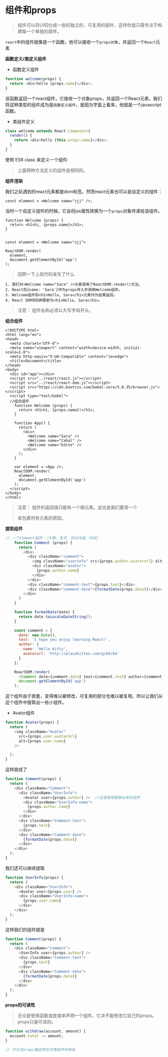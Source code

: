 # 组件和props

> 组件可以将UI切分成一些的独立的、可复用的部件，这样你就只需专注于构建每一个单独的部件。

`react`中的组件就像是一个函数，他可以接收一个`props对象`，并返回一个`React`元素

**函数定义/类定义组件**

* 函数定义组件

```js
function welcome(props) {
  return <div>hello {props.name}</div>;
}
```
该函数返回一个react组件，它接收一个对象props，并返回一个React元素，我们将这种类型的组件成为是`函数定义组件`，是因为字面上看来，他就是一个javascript函数。

* 类组件定义

```js
class welcome extends React.Component{
  render() {
    return <div>hello {this.props.name}</div>;
  }
}
```
使用 ES6 class 来定义一个组件:

> 上面两种方法定义的组件是相同的。

**组件渲染**

我们之前遇到的react元素都是dom标签。然而react元素也可以是自定义的组件：

```
const element = <Welcome name="zjj" />;
```

当时一个自定义组件的时候，它会将jsx属性转换为一个`props`对象传递给该组件。

```
function Welcome (props) {
  return <h1>hi, {props.name}</h1>;
}


const element = <Welcome name="zjj">

ReactDOM.render(
  element,
  document.getElementById('app')
);
```

> 回顾一下上段代码发生了什么

```
1. 我们对<Welcome name="Sara" />元素调用了ReactDOM.render()方法。
2. React将{name: 'Sara'}作为props传入并调用Welcome组件。
3. Welcome组件将<h1>Hello, Sara</h1>元素作为结果返回。
4. React DOM将DOM更新为<h1>Hello, Sara</h1>。
```

> 注意： 组件名称必须以大写字母开头。

**组合组件**

```
<!DOCTYPE html>
<html lang="en">
<head>
  <meta charset="UTF-8">
  <meta name="viewport" content="width=device-width, initial-scale=1.0">
  <meta http-equiv="X-UA-Compatible" content="ie=edge">
  <title>Document</title>
</head>
<body>
  <div id="app"></div>
  <script src="../react/react.js"></script>
  <script src="../react/react-dom.js"></script>
  <script src="https://cdn.bootcss.com/babel-core/5.8.35/browser.js"></script>
  <script type="text/babel">
  //组合组件
    function Welcome (props) {
      return <h1>hi, {props.name}!</h1>;
    }

    function App() {
      return (
        <div>
          <Welcome name="Sara" />
          <Welcome name="Cahal" />
          <Welcome name="Edite" />
        </div>
      );
    }

    var element = <App />;
    ReactDOM.render(
      element,
      document.getElementById('app')
    );
  </script>
</body>
</html>
```

> 注意： 组件的返回值只能有一个根元素。这也是我们要用一个<div>来包裹所有<Welcome />元素的原因。

**提取组件**

```js
// 一个Comment组件：（头像、名字、评论内容、时间）
    function Comment (props) {
      return (
        <div>
          <div className="comment">
            <img className="userinfo" src={props.author.avatorurl} alt={props.author.name} />
            <div className="avator">
              {props.author.name}
            </div>
          </div>
          <div className="comment-text">{props.text}</div>
          <div className="comment-date">{formatDate(props.date)}</div>
        </div>
      )
    }

    function formatDate(date) {
      return date.toLocaleDateString();
    }

    const comment = {
      date: new Date(),
      text: 'I hope you enjoy learning React!',
      author: {
        name: 'Hello Kitty',
        avatorurl: 'http://placekitten.com/g/64/64'
      }
    };

    ReactDOM.render(
      <Comment date={comment.date} text={comment.text} author={comment.author} />,
      document.getElementById('app')
    );
```

这个组件由于嵌套，变得难以被修改，可复用的部分也难以被复用。所以让我们从这个组件中提取出一些小组件。

* Avator组件

```js
function Avatar(props) {
  return (
    <img className="Avatar"
      src={props.user.avatarUrl}
      alt={props.user.name}
    />

  );
}
```
这样就成了

```js
function Comment(props) {
  return (
    <div className="Comment">
      <div className="UserInfo">
        <Avatar user={props.author} />  //这里使用提取出来的组件
        <div className="UserInfo-name">
          {props.author.name}
        </div>
      </div>
      <div className="Comment-text">
        {props.text}
      </div>
      <div className="Comment-date">
        {formatDate(props.date)}
      </div>
    </div>
  );
}
```

我们还可以继续提取

```js
function UserInfo(props) {
  return (
    <div className="UserInfo">
      <Avatar user={props.user} />
      <div className="UserInfo-name">
        {props.user.name}
      </div>
    </div>
  );
}
```
这样我们的组件就是

```js
function Comment(props) {
  return (
    <div className="Comment">
      <UserInfo user={props.author} />
      <div className="Comment-text">
        {props.text}
      </div>
      <div className="Comment-date">
        {formatDate(props.date)}
      </div>
    </div>
  );
}
```


**props的可读性**

> 无论是使用函数或是类来声明一个组件，它决不能修改它自己的props。props只是可读的。

```js
function withdraw(account, amount) {
  account.total -= amount;
}

// 不允许props被这种方式再组件中修改
```
